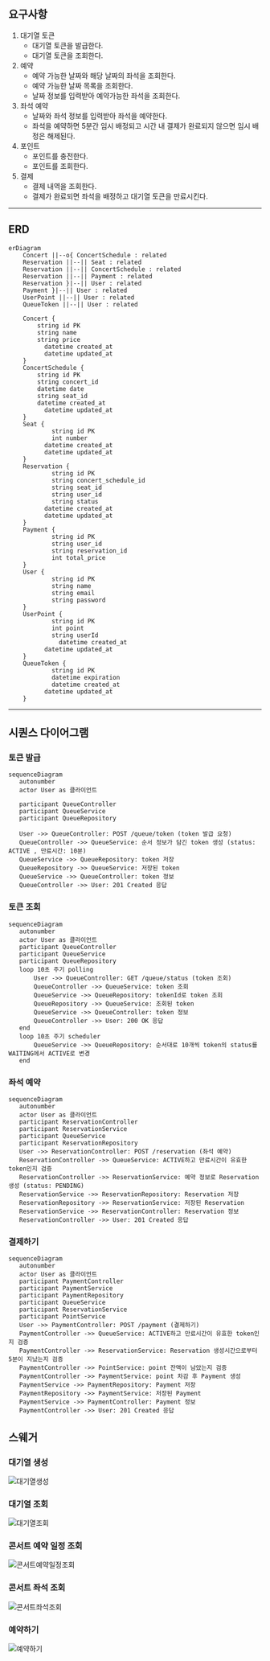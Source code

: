 ## 요구사항 
1. 대기열 토큰
   - 대기열 토큰을 발급한다.
   - 대기열 토큰을 조회한다.
2. 예약
   - 예약 가능한 날짜와 해당 날짜의 좌석을 조회한다.
   - 예약 가능한 날짜 목록을 조회한다.
   - 날짜 정보를 입력받아 예약가능한 좌석을 조회한다.
3. 좌석 예약
   - 날짜와 좌석 정보를 입력받아 좌석을 예약한다.
   - 좌석을 예약하면 5분간 임시 배정되고 시간 내 결제가 완료되지 않으면 임시 배정은 해제된다.
4. 포인트
   - 포인트를 충전한다.
   - 포인트를 조회한다.
5. 결제
   - 결제 내역을 조회한다.
   - 결제가 완료되면 좌석을 배정하고 대기열 토큰을 만료시킨다.

---

## ERD
```mermaid
erDiagram
    Concert ||--o{ ConcertSchedule : related
    Reservation ||--|| Seat : related
    Reservation ||--|| ConcertSchedule : related
    Reservation ||--|| Payment : related
    Reservation }|--|| User : related
    Payment }|--|| User : related 
    UserPoint ||--|| User : related
    QueueToken ||--|| User : related
    
    Concert {
        string id PK
        string name
        string price
	      datetime created_at
	      datetime updated_at
    }
    ConcertSchedule {
        string id PK
        string concert_id
        datetime date
        string seat_id
   	    datetime created_at
	      datetime updated_at
    }
    Seat {
		    string id PK
		    int number
	      datetime created_at
	      datetime updated_at 
    }
    Reservation {
		    string id PK
		    string concert_schedule_id
		    string seat_id
		    string user_id  
		    string status
	      datetime created_at
	      datetime updated_at
    }
    Payment {
		    string id PK
		    string user_id 
		    string reservation_id
		    int total_price
    }
    User {
		    string id PK
		    string name 
		    string email 
		    string password
    }
    UserPoint {
		    string id PK
		    int point
		    string userId
			  datetime created_at
	      datetime updated_at
    }
    QueueToken {
		    string id PK
		    datetime expiration 
		    datetime created_at
	      datetime updated_at
    }
```
---

## 시퀀스 다이어그램

### 토큰 발급
```mermaid
sequenceDiagram
   autonumber
   actor User as 클라이언트
   
   participant QueueController
   participant QueueService 
   participant QueueRepository
   
   User ->> QueueController: POST /queue/token (token 발급 요청)
   QueueController ->> QueueService: 순서 정보가 담긴 token 생성 (status: ACTIVE , 만료시간: 10분)
   QueueService ->> QueueRepository: token 저장
   QueueRepository ->> QueueService: 저장된 token
   QueueService ->> QueueController: token 정보
   QueueController ->> User: 201 Created 응답
```

### 토큰 조회
```mermaid
sequenceDiagram
   autonumber
   actor User as 클라이언트
   participant QueueController
   participant QueueService
   participant QueueRepository
   loop 10초 주기 polling
       User ->> QueueController: GET /queue/status (token 조회)
       QueueController ->> QueueService: token 조회
       QueueService ->> QueueRepository: tokenId로 token 조회
       QueueRepository ->> QueueService: 조회된 token
       QueueService ->> QueueController: token 정보
       QueueController ->> User: 200 OK 응답
   end
   loop 10초 주기 scheduler
       QueueService ->> QueueRepository: 순서대로 10개씩 token의 status를 WAITING에서 ACTIVE로 변경 
   end
```

### 좌석 예약
```mermaid
sequenceDiagram
   autonumber
   actor User as 클라이언트
   participant ReservationController
   participant ReservationService
   participant QueueService
   participant ReservationRepository
   User ->> ReservationController: POST /reservation (좌석 예약)
   ReservationController ->> QueueService: ACTIVE하고 만료시간이 유효한 token인지 검증
   ReservationController ->> ReservationService: 예약 정보로 Reservation 생성 (status: PENDING)
   ReservationService ->> ReservationRepository: Reservation 저장
   ReservationRepository ->> ReservationService: 저장된 Reservation
   ReservationService ->> ReservationController: Reservation 정보
   ReservationController ->> User: 201 Created 응답
```

### 결제하기 
```mermaid
sequenceDiagram
   autonumber
   actor User as 클라이언트
   participant PaymentController
   participant PaymentService
   participant PaymentRepository
   participant QueueService
   participant ReservationService
   participant PointService
   User ->> PaymentController: POST /payment (결제하기)
   PaymentController ->> QueueService: ACTIVE하고 만료시간이 유효한 token인지 검증 
   PaymentController ->> ReservationService: Reservation 생성시간으로부터 5분이 지났는지 검증 
   PaymentController ->> PointService: point 잔액이 남았는지 검증
   PaymentController ->> PaymentService: point 차감 후 Payment 생성
   PaymentService ->> PaymentRepository: Payment 저장
   PaymentRepository ->> PaymentService: 저장된 Payment
   PaymentService ->> PaymentController: Payment 정보
   PaymentController ->> User: 201 Created 응답
```

## 스웨거 
### 대기열 생성 
![대기열생성](https://github.com/user-attachments/assets/8a7692e1-1c8c-49c9-b547-0b3299542faf)

### 대기열 조회 
![대기열조회](https://github.com/user-attachments/assets/ecdc5bde-4408-4f4a-ad17-037d243b569f)

### 콘서트 예약 일정 조회
![콘서트예약일정조회](https://github.com/user-attachments/assets/dd40a027-e543-4e8a-aba9-7df3284c233b)

### 콘서트 좌석 조회
![콘서트좌석조회](https://github.com/user-attachments/assets/b0cbd893-0cc3-4f6d-82fd-2ed7c7996189)

### 예약하기
![예약하기](https://github.com/user-attachments/assets/03268f08-5d77-44e9-b7ee-2d4f9a3c34ab)